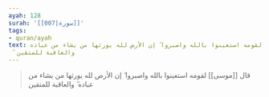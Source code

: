 ```yaml
---
ayah: 128
surah: '[[007|سورة]]'
tags:
- quran/ayah
text: قال موسى لقومه استعينوا بالله واصبروا ۖ إن الأرض لله يورثها من يشاء من عباده
  ۖ والعاقبة للمتقين
---
```

> قال [[موسى]] لقومه استعينوا بالله واصبروا ۖ إن الأرض لله يورثها من يشاء من عباده ۖ والعاقبة للمتقين

